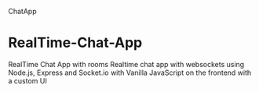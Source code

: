 ChatApp
# RealTime-Chat-App
RealTime Chat App with rooms
Realtime chat app with websockets using Node.js, Express and Socket.io with Vanilla JavaScript on the frontend with a custom UI 
